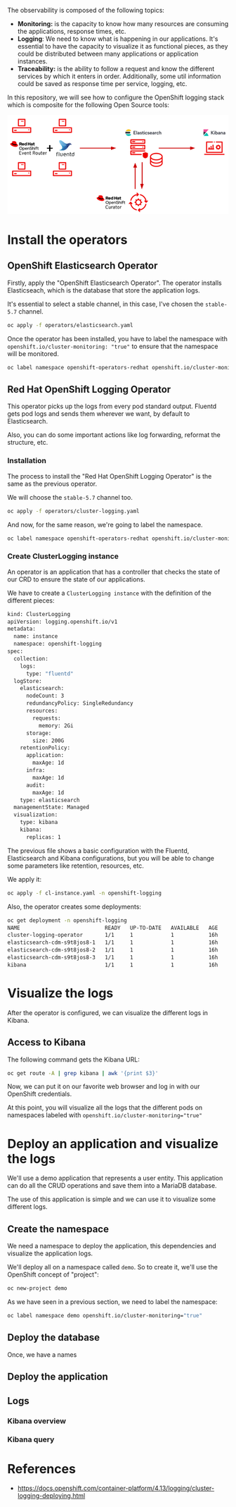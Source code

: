 
The observability is composed of the following topics:

* **Monitoring:**  is the capacity to know how many resources are consuming the applications, response times, etc.
* **Logging**: We need to know what is happening in our applications. It's essential to have the capacity to visualize it as functional pieces, as they could be distributed between many applications or application instances.
* **Traceability:** is the ability to follow a request and know the different services by which it enters in order. Additionally, some util information could be saved as response time per service, logging, etc. 

In this repository, we will see how to configure the OpenShift logging stack which is composite for the following Open Source tools:

![OCP logging architecture](images/openshift-logging-topology.png)

# Install the operators

## OpenShift Elasticsearch Operator

Firstly, apply the "OpenShift Elasticsearch Operator". The operator installs Elasticseach, which is the database that store the application logs.

It's essential to select a stable channel, in this case, I've chosen the ```stable-5.7``` channel. 

```bash
oc apply -f operators/elasticsearch.yaml
```

Once the operator has been installed, you have to label the namespace with ```openshift.io/cluster-monitoring: "true"``` to ensure that the namespace will be monitored. 

```bash
oc label namespace openshift-operators-redhat openshift.io/cluster-monitoring="true"
```

## Red Hat OpenShift Logging Operator

This operator picks up the logs from every pod standard output. Fluentd gets pod logs and sends them wherever we want, by default to Elasticsearch.

Also, you can do some important actions like log forwarding, reformat the structure, etc. 

### Installation

The process to install the "Red Hat OpenShift Logging Operator" is the same as the previous operator. 

We will choose the ```stable-5.7``` channel too. 

```bash
oc apply -f operators/cluster-logging.yaml
```

And now, for the same reason, we're going to label the namespace. 

```bash
oc label namespace openshift-operators-redhat openshift.io/cluster-monitoring="true"
```

### Create ClusterLogging instance

An operator is an application that has a controller that checks the state of our CRD to ensure the state of our applications. 

We have to create a ```ClusterLogging instance``` with the definition of the different pieces:

```bash
kind: ClusterLogging
apiVersion: logging.openshift.io/v1
metadata:
  name: instance
  namespace: openshift-logging
spec:
  collection:
    logs: 
      type: "fluentd"
  logStore:
    elasticsearch:
      nodeCount: 3
      redundancyPolicy: SingleRedundancy
      resources:
        requests:
          memory: 2Gi
      storage:
        size: 200G
    retentionPolicy:
      application:
        maxAge: 1d
      infra:
        maxAge: 1d
      audit:
        maxAge: 1d
    type: elasticsearch
  managementState: Managed
  visualization:
    type: kibana
    kibana:
      replicas: 1
```

The previous file shows a basic configuration with the Fluentd, Elasticsearch and Kibana configurations, but you will be able to change some parameters like retention, resources, etc.

We apply it:

```bash
oc apply -f cl-instance.yaml -n openshift-logging
```

Also, the operator creates some deployments: 

```bash
oc get deployment -n openshift-logging
NAME                           READY   UP-TO-DATE   AVAILABLE   AGE
cluster-logging-operator       1/1     1            1           16h
elasticsearch-cdm-s9t8jos8-1   1/1     1            1           16h
elasticsearch-cdm-s9t8jos8-2   1/1     1            1           16h
elasticsearch-cdm-s9t8jos8-3   1/1     1            1           16h
kibana                         1/1     1            1           16h
```

# Visualize the logs

After the operator is configured, we can visualize the different logs in Kibana. 

## Access to Kibana

The following command gets the Kibana URL:

```bash
oc get route -A | grep kibana | awk '{print $3}' 
```

Now, we can put it on our favorite web browser and log in with our OpenShift credentials.

At this point, you will visualize all the logs that the different pods on namespaces labeled with ```openshift.io/cluster-monitoring="true"```

# Deploy an application and visualize the logs

We'll use a demo application that represents a user entity. This application can do all the CRUD operations and save them into a MariaDB database. 

The use of this application is simple and we can use it to visualize some different logs. 

## Create the namespace

We need a namespace to deploy the application, this dependencies and visualize the application logs. 

We'll deploy all on a namespace called ```demo```. So to create it, we'll use the OpenShift concept of "project":

```bash
oc new-project demo
```

As we have seen in a previous section, we need to label the namespace:

```bash
oc label namespace demo openshift.io/cluster-monitoring="true"
```

## Deploy the database

Once, we have a names

## Deploy the application

## Logs

### Kibana overview

### Kibana query

# References

* https://docs.openshift.com/container-platform/4.13/logging/cluster-logging-deploying.html